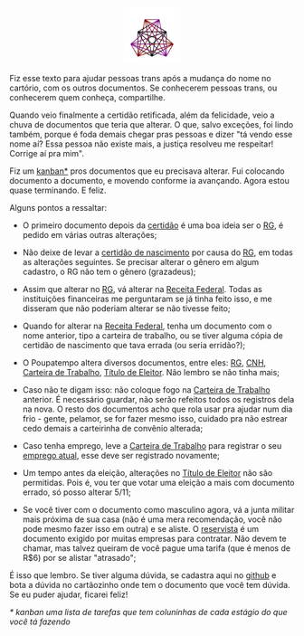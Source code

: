 <p align="center">
  <img src="tatoo.svg" width="100" alt="meu brasão: um símbolo com 27 linhas e 3 lados, criado a partir de um triângulo; foram postos três pontos em cada lado, e cada ponto foi ligado a todos os pontos dos outros lados" title="meu brasão: um símbolo com 27 linhas e 3 lados, criado a partir de um triângulo; foram postos três pontos em cada lado, e cada ponto foi ligado a todos os pontos dos outros lados" />
</p>

Fiz esse texto para ajudar pessoas trans após a mudança do nome no cartório, com os outros documentos. Se conhecerem pessoas trans, ou conhecerem quem conheça, compartilhe.

Quando veio finalmente a certidão retificada, além da felicidade, veio a chuva de documentos que teria que alterar. O que, salvo exceções, foi lindo também, porque é foda demais chegar pras pessoas e dizer "tá vendo esse nome aí? Essa pessoa não existe mais, a justiça resolveu me respeitar! Corrige aí pra mim".

Fiz um [kanban*](https://github.com/darakeon/lcsd/projects/1) pros documentos que eu precisava alterar. Fui colocando documento a documento, e movendo conforme ia avançando. Agora estou quase terminando. E feliz.

Alguns pontos a ressaltar:

- O primeiro documento depois da [certidão](https://github.com/darakeon/lcsd/issues/1) é uma boa ideia ser o [RG](https://github.com/darakeon/lcsd/issues/2), é pedido em várias outras alterações;

- Não deixe de levar a [certidão de nascimento](https://github.com/darakeon/lcsd/issues/1) por causa do [RG](https://github.com/darakeon/lcsd/issues/2), em todas as alterações seguintes. Se precisar alterar o gênero em algum cadastro, o RG não tem o gênero (grazadeus);

- Assim que alterar no [RG](https://github.com/darakeon/lcsd/issues/2), vá alterar na [Receita Federal](https://github.com/darakeon/lcsd/issues/3). Todas as instituições financeiras me perguntaram se já tinha feito isso, e me disseram que não poderiam alterar se não tivesse feito;

- Quando for alterar na [Receita Federal](https://github.com/darakeon/lcsd/issues/3), tenha um documento com o nome anterior, tipo a carteira de trabalho, ou se tiver alguma cópia de certidão de nascimento que tava errada (ou seria erridão?);

- O Poupatempo altera diversos documentos, entre eles: [RG](https://github.com/darakeon/lcsd/issues/2), [CNH](https://github.com/darakeon/lcsd/issues/10), [Carteira de Trabalho](https://github.com/darakeon/lcsd/issues/9), [Título de Eleitor](https://github.com/darakeon/lcsd/issues/13). Não lembro se não tinha mais;

- Caso não te digam isso: não coloque fogo na [Carteira de Trabalho](https://github.com/darakeon/lcsd/issues/9) anterior. É necessário guardar, não serão refeitos todos os registros dela na nova. O resto dos documentos acho que rola usar pra ajudar num dia frio - gente, pelamor, se for fazer mesmo isso, cuidado pra não estrear cedo demais a carteirinha de convênio alterada;

- Caso tenha emprego, leve a [Carteira de Trabalho](https://github.com/darakeon/lcsd/issues/9) para registrar o seu [emprego atual](https://github.com/darakeon/lcsd/issues/6), esse deve ser registrado novamente;

- Um tempo antes da eleição, alterações no [Título de Eleitor](https://github.com/darakeon/lcsd/issues/13) não são permitidas. Pois é, vou ter que votar uma eleição a mais com documento errado, só posso alterar 5/11;

- Se você tiver com o documento como masculino agora, vá a junta militar mais próxima de sua casa (não é uma mera recomendação, você não pode mesmo fazer isso em outra) e se aliste. O [reservista](https://github.com/darakeon/lcsd/issues/7) é um documento exigido por muitas empresas para contratar. Não devem te chamar, mas talvez queiram de você pague uma tarifa (que é menos de R$6) por se alistar "atrasado";

É isso que lembro. Se tiver alguma dúvida, se cadastra aqui no [github](https://github.com/) e bota a dúvida no cartãozinho onde tem o documento que você tem dúvida. Se eu puder ajudar, ficarei feliz!

*&ast; kanban uma lista de tarefas que tem coluninhas de cada estágio do que você tá fazendo*
